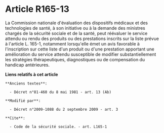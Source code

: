 # Article R165-13

La Commission nationale d'évaluation des dispositifs médicaux et des technologies de santé, à son initiative ou à la demande
des ministres chargés de la sécurité sociale et de la santé, peut réévaluer le service attendu ou rendu des produits ou des
prestations inscrits sur la liste prévue à l'article L. 165-1, notamment lorsqu'elle émet un avis favorable à l'inscription
sur cette liste d'un produit ou d'une prestation apportant une amélioration du service attendu susceptible de modifier
substantiellement les stratégies thérapeutiques, diagnostiques ou de compensation du handicap antérieures.

**Liens relatifs à cet article**

	**Anciens textes**:

	  - Décret n°81-460 du 8 mai 1981 - art. 13 (Ab)

	**Modifié par**:

	  - Décret n°2009-1088 du 2 septembre 2009 - art. 3

	**Cite**:

	  - Code de la sécurité sociale. - art. L165-1
